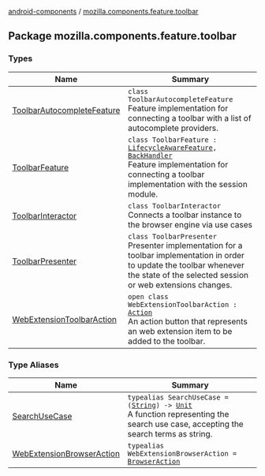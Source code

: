 [android-components](../index.md) / [mozilla.components.feature.toolbar](./index.md)

## Package mozilla.components.feature.toolbar

### Types

| Name | Summary |
|---|---|
| [ToolbarAutocompleteFeature](-toolbar-autocomplete-feature/index.md) | `class ToolbarAutocompleteFeature`<br>Feature implementation for connecting a toolbar with a list of autocomplete providers. |
| [ToolbarFeature](-toolbar-feature/index.md) | `class ToolbarFeature : `[`LifecycleAwareFeature`](../mozilla.components.support.base.feature/-lifecycle-aware-feature/index.md)`, `[`BackHandler`](../mozilla.components.support.base.feature/-back-handler/index.md)<br>Feature implementation for connecting a toolbar implementation with the session module. |
| [ToolbarInteractor](-toolbar-interactor/index.md) | `class ToolbarInteractor`<br>Connects a toolbar instance to the browser engine via use cases |
| [ToolbarPresenter](-toolbar-presenter/index.md) | `class ToolbarPresenter`<br>Presenter implementation for a toolbar implementation in order to update the toolbar whenever the state of the selected session or web extensions changes. |
| [WebExtensionToolbarAction](-web-extension-toolbar-action/index.md) | `open class WebExtensionToolbarAction : `[`Action`](../mozilla.components.concept.toolbar/-toolbar/-action/index.md)<br>An action button that represents an web extension item to be added to the toolbar. |

### Type Aliases

| Name | Summary |
|---|---|
| [SearchUseCase](-search-use-case.md) | `typealias SearchUseCase = (`[`String`](https://kotlinlang.org/api/latest/jvm/stdlib/kotlin/-string/index.html)`) -> `[`Unit`](https://kotlinlang.org/api/latest/jvm/stdlib/kotlin/-unit/index.html)<br>A function representing the search use case, accepting the search terms as string. |
| [WebExtensionBrowserAction](-web-extension-browser-action.md) | `typealias WebExtensionBrowserAction = `[`BrowserAction`](../mozilla.components.concept.engine.webextension/-browser-action/index.md) |

